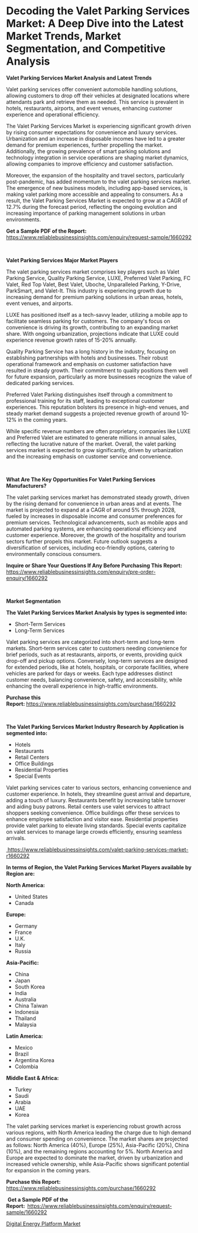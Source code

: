 <p><h1>Decoding the Valet Parking Services Market: A Deep Dive into the Latest Market Trends, Market Segmentation, and Competitive Analysis</h1></p><p><strong>Valet Parking Services Market Analysis and Latest Trends</strong></p>
<p><p>Valet parking services offer convenient automobile handling solutions, allowing customers to drop off their vehicles at designated locations where attendants park and retrieve them as needed. This service is prevalent in hotels, restaurants, airports, and event venues, enhancing customer experience and operational efficiency.</p><p>The Valet Parking Services Market is experiencing significant growth driven by rising consumer expectations for convenience and luxury services. Urbanization and an increase in disposable incomes have led to a greater demand for premium experiences, further propelling the market. Additionally, the growing prevalence of smart parking solutions and technology integration in service operations are shaping market dynamics, allowing companies to improve efficiency and customer satisfaction.</p><p>Moreover, the expansion of the hospitality and travel sectors, particularly post-pandemic, has added momentum to the valet parking services market. The emergence of new business models, including app-based services, is making valet parking more accessible and appealing to consumers. As a result, the Valet Parking Services Market is expected to grow at a CAGR of 12.7% during the forecast period, reflecting the ongoing evolution and increasing importance of parking management solutions in urban environments.</p></p>
<p><strong>Get a Sample PDF of the Report:&nbsp;</strong> <a href="https://www.reliablebusinessinsights.com/enquiry/request-sample/1660292?utm_campaign=3134&utm_medium=2&utm_source=Github&utm_content=ia&utm_term=10032025&utm_id=valet-parking-services">https://www.reliablebusinessinsights.com/enquiry/request-sample/1660292</a></p>
<p>&nbsp;</p>
<p><strong>Valet Parking Services Major Market Players</strong></p>
<p><p>The valet parking services market comprises key players such as Valet Parking Service, Quality Parking Service, LUXE, Preferred Valet Parking, FC Valet, Red Top Valet, Best Valet, Uboche, Unparalleled Parking, Y-Drive, ParkSmart, and Valet-It. This industry is experiencing growth due to increasing demand for premium parking solutions in urban areas, hotels, event venues, and airports.</p><p>LUXE has positioned itself as a tech-savvy leader, utilizing a mobile app to facilitate seamless parking for customers. The company's focus on convenience is driving its growth, contributing to an expanding market share. With ongoing urbanization, projections indicate that LUXE could experience revenue growth rates of 15-20% annually.</p><p>Quality Parking Service has a long history in the industry, focusing on establishing partnerships with hotels and businesses. Their robust operational framework and emphasis on customer satisfaction have resulted in steady growth. Their commitment to quality positions them well for future expansion, particularly as more businesses recognize the value of dedicated parking services.</p><p>Preferred Valet Parking distinguishes itself through a commitment to professional training for its staff, leading to exceptional customer experiences. This reputation bolsters its presence in high-end venues, and steady market demand suggests a projected revenue growth of around 10-12% in the coming years.</p><p>While specific revenue numbers are often proprietary, companies like LUXE and Preferred Valet are estimated to generate millions in annual sales, reflecting the lucrative nature of the market. Overall, the valet parking services market is expected to grow significantly, driven by urbanization and the increasing emphasis on customer service and convenience.</p></p>
<p>&nbsp;</p>
<p><strong>What Are The Key Opportunities For Valet Parking Services Manufacturers?</strong></p>
<p><p>The valet parking services market has demonstrated steady growth, driven by the rising demand for convenience in urban areas and at events. The market is projected to expand at a CAGR of around 5% through 2028, fueled by increases in disposable income and consumer preferences for premium services. Technological advancements, such as mobile apps and automated parking systems, are enhancing operational efficiency and customer experience. Moreover, the growth of the hospitality and tourism sectors further propels this market. Future outlook suggests a diversification of services, including eco-friendly options, catering to environmentally conscious consumers.</p></p>
<p><strong>Inquire or Share Your Questions If Any Before Purchasing This Report:</strong> <a href="https://www.reliablebusinessinsights.com/enquiry/pre-order-enquiry/1660292?utm_campaign=3134&utm_medium=2&utm_source=Github&utm_content=ia&utm_term=10032025&utm_id=valet-parking-services">https://www.reliablebusinessinsights.com/enquiry/pre-order-enquiry/1660292</a></p>
<p>&nbsp;</p>
<p><strong>Market Segmentation</strong></p>
<p><strong>The Valet Parking Services Market Analysis by types is segmented into:</strong></p>
<p><ul><li>Short-Term Services</li><li>Long-Term Services</li></ul></p>
<p><p>Valet parking services are categorized into short-term and long-term markets. Short-term services cater to customers needing convenience for brief periods, such as at restaurants, airports, or events, providing quick drop-off and pickup options. Conversely, long-term services are designed for extended periods, like at hotels, hospitals, or corporate facilities, where vehicles are parked for days or weeks. Each type addresses distinct customer needs, balancing convenience, safety, and accessibility, while enhancing the overall experience in high-traffic environments.</p></p>
<p><strong>Purchase this Report:&nbsp;</strong><a href="https://www.reliablebusinessinsights.com/purchase/1660292?utm_campaign=3134&utm_medium=2&utm_source=Github&utm_content=ia&utm_term=10032025&utm_id=valet-parking-services">https://www.reliablebusinessinsights.com/purchase/1660292</a></p>
<p>&nbsp;</p>
<p><strong>The Valet Parking Services Market Industry Research by Application is segmented into:</strong></p>
<p><ul><li>Hotels</li><li>Restaurants</li><li>Retail Centers</li><li>Office Buildings</li><li>Residential Properties</li><li>Special Events</li></ul></p>
<p><p>Valet parking services cater to various sectors, enhancing convenience and customer experience. In hotels, they streamline guest arrival and departure, adding a touch of luxury. Restaurants benefit by increasing table turnover and aiding busy patrons. Retail centers use valet services to attract shoppers seeking convenience. Office buildings offer these services to enhance employee satisfaction and visitor ease. Residential properties provide valet parking to elevate living standards. Special events capitalize on valet services to manage large crowds efficiently, ensuring seamless arrivals.</p></p>
<p><a href="https://www.reliablebusinessinsights.com/valet-parking-services-market-r1660292?utm_campaign=3134&utm_medium=2&utm_source=Github&utm_content=ia&utm_term=10032025&utm_id=valet-parking-services">&nbsp;https://www.reliablebusinessinsights.com/valet-parking-services-market-r1660292</a></p>
<p><strong>In terms of Region, the Valet Parking Services Market Players available by Region are:</strong></p>
<p>
    <p> <strong> North America: </strong>
        <ul>
            <li>United States</li>
            <li>Canada</li>
        </ul>
        </p> 
    <p> <strong> Europe: </strong>
        <ul>
            <li>Germany</li>
            <li>France</li>
            <li>U.K.</li>
            <li>Italy</li>
            <li>Russia</li>
        </ul>
        </p> 
    <p> <strong> Asia-Pacific: </strong>
        <ul>
            <li>China</li>
            <li>Japan</li>
            <li>South Korea</li>
            <li>India</li>
            <li>Australia</li>
            <li>China Taiwan</li>
            <li>Indonesia</li>
            <li>Thailand</li>
            <li>Malaysia</li>
        </ul>
        </p> 
    <p> <strong> Latin America: </strong>
        <ul>
            <li>Mexico</li>
            <li>Brazil</li>
            <li>Argentina Korea</li>
            <li>Colombia</li>
        </ul>
        </p> 
    <p> <strong> Middle East & Africa: </strong>
        <ul>
            <li>Turkey</li>
            <li>Saudi</li>
            <li>Arabia</li>
            <li>UAE</li>
            <li>Korea</li>
        </ul>
    </p>
    </p>
<p><p>The valet parking services market is experiencing robust growth across various regions, with North America leading the charge due to high demand and consumer spending on convenience. The market shares are projected as follows: North America (40%), Europe (25%), Asia-Pacific (20%), China (10%), and the remaining regions accounting for 5%. North America and Europe are expected to dominate the market, driven by urbanization and increased vehicle ownership, while Asia-Pacific shows significant potential for expansion in the coming years.</p></p>
<p><strong>Purchase this Report: </strong><a href="https://www.reliablebusinessinsights.com/purchase/1660292?utm_campaign=3134&utm_medium=2&utm_source=Github&utm_content=ia&utm_term=10032025&utm_id=valet-parking-services">https://www.reliablebusinessinsights.com/purchase/1660292</a></p>
<p>&nbsp;<strong>Get a Sample PDF of the Report:&nbsp;&nbsp;</strong><a href="https://www.reliablebusinessinsights.com/enquiry/request-sample/1660292?utm_campaign=3134&utm_medium=2&utm_source=Github&utm_content=ia&utm_term=10032025&utm_id=valet-parking-services">https://www.reliablebusinessinsights.com/enquiry/request-sample/1660292</a></p>
<p><strong></strong></p>
<p><p><a href="https://github.com/bolalfredia7777/Market-Research-Report-List-1/blob/main/digital-energy-platform-market.md?utm_campaign=3134&utm_medium=2&utm_source=Github&utm_content=ia&utm_term=10032025&utm_id=valet-parking-services">Digital Energy Platform Market</a></p></p>